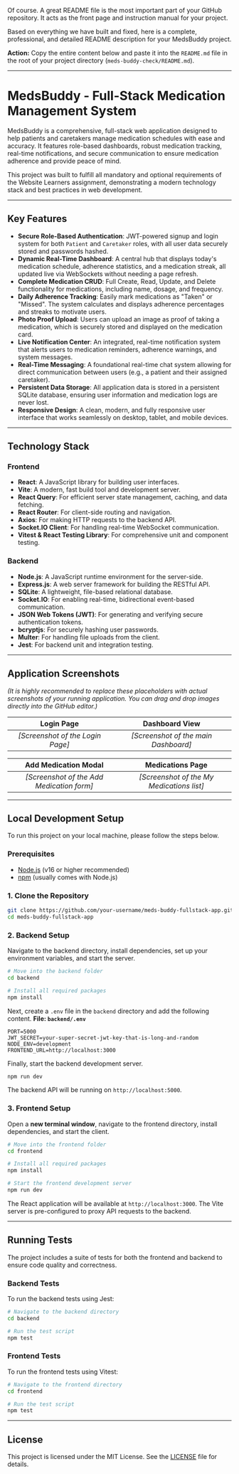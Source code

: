 Of course. A great README file is the most important part of your GitHub repository. It acts as the front page and instruction manual for your project.

Based on everything we have built and fixed, here is a complete, professional, and detailed README description for your MedsBuddy project.

**Action:** Copy the entire content below and paste it into the `README.md` file in the root of your project directory (`meds-buddy-check/README.md`).

-----

# MedsBuddy - Full-Stack Medication Management System

MedsBuddy is a comprehensive, full-stack web application designed to help patients and caretakers manage medication schedules with ease and accuracy. It features role-based dashboards, robust medication tracking, real-time notifications, and secure communication to ensure medication adherence and provide peace of mind.

This project was built to fulfill all mandatory and optional requirements of the Website Learners assignment, demonstrating a modern technology stack and best practices in web development.

-----

## Key Features

  - **Secure Role-Based Authentication**: JWT-powered signup and login system for both `Patient` and `Caretaker` roles, with all user data securely stored and passwords hashed.
  - **Dynamic Real-Time Dashboard**: A central hub that displays today's medication schedule, adherence statistics, and a medication streak, all updated live via WebSockets without needing a page refresh.
  - **Complete Medication CRUD**: Full Create, Read, Update, and Delete functionality for medications, including name, dosage, and frequency.
  - **Daily Adherence Tracking**: Easily mark medications as "Taken" or "Missed". The system calculates and displays adherence percentages and streaks to motivate users.
  - **Photo Proof Upload**: Users can upload an image as proof of taking a medication, which is securely stored and displayed on the medication card.
  - **Live Notification Center**: An integrated, real-time notification system that alerts users to medication reminders, adherence warnings, and system messages.
  - **Real-Time Messaging**: A foundational real-time chat system allowing for direct communication between users (e.g., a patient and their assigned caretaker).
  - **Persistent Data Storage**: All application data is stored in a persistent SQLite database, ensuring user information and medication logs are never lost.
  - **Responsive Design**: A clean, modern, and fully responsive user interface that works seamlessly on desktop, tablet, and mobile devices.

-----

## Technology Stack

### **Frontend**

  - **React**: A JavaScript library for building user interfaces.
  - **Vite**: A modern, fast build tool and development server.
  - **React Query**: For efficient server state management, caching, and data fetching.
  - **React Router**: For client-side routing and navigation.
  - **Axios**: For making HTTP requests to the backend API.
  - **Socket.IO Client**: For handling real-time WebSocket communication.
  - **Vitest & React Testing Library**: For comprehensive unit and component testing.

### **Backend**

  - **Node.js**: A JavaScript runtime environment for the server-side.
  - **Express.js**: A web server framework for building the RESTful API.
  - **SQLite**: A lightweight, file-based relational database.
  - **Socket.IO**: For enabling real-time, bidirectional event-based communication.
  - **JSON Web Tokens (JWT)**: For generating and verifying secure authentication tokens.
  - **bcryptjs**: For securely hashing user passwords.
  - **Multer**: For handling file uploads from the client.
  - **Jest**: For backend unit and integration testing.

-----

## Application Screenshots

*(It is highly recommended to replace these placeholders with actual screenshots of your running application. You can drag and drop images directly into the GitHub editor.)*

| Login Page | Dashboard View |
| :---: | :---: |
| *[Screenshot of the Login Page]* | *[Screenshot of the main Dashboard]* |

| Add Medication Modal | Medications Page |
| :---: | :---: |
| *[Screenshot of the Add Medication form]* | *[Screenshot of the My Medications list]* |

-----

## Local Development Setup

To run this project on your local machine, please follow the steps below.

### Prerequisites

  - [Node.js](https://nodejs.org/) (v16 or higher recommended)
  - [npm](https://www.npmjs.com/) (usually comes with Node.js)

### 1\. Clone the Repository

```bash
git clone https://github.com/your-username/meds-buddy-fullstack-app.git
cd meds-buddy-fullstack-app
```

### 2\. Backend Setup

Navigate to the backend directory, install dependencies, set up your environment variables, and start the server.

```bash
# Move into the backend folder
cd backend

# Install all required packages
npm install
```

Next, create a `.env` file in the `backend` directory and add the following content.
**File: `backend/.env`**

```
PORT=5000
JWT_SECRET=your-super-secret-jwt-key-that-is-long-and-random
NODE_ENV=development
FRONTEND_URL=http://localhost:3000
```

Finally, start the backend development server.

```bash
npm run dev
```

The backend API will be running on `http://localhost:5000`.

### 3\. Frontend Setup

Open a **new terminal window**, navigate to the frontend directory, install dependencies, and start the client.

```bash
# Move into the frontend folder
cd frontend

# Install all required packages
npm install

# Start the frontend development server
npm run dev
```

The React application will be available at `http://localhost:3000`. The Vite server is pre-configured to proxy API requests to the backend.

-----

## Running Tests

The project includes a suite of tests for both the frontend and backend to ensure code quality and correctness.

### Backend Tests

To run the backend tests using Jest:

```bash
# Navigate to the backend directory
cd backend

# Run the test script
npm test
```

### Frontend Tests

To run the frontend tests using Vitest:

```bash
# Navigate to the frontend directory
cd frontend

# Run the test script
npm test
```

-----

## License

This project is licensed under the MIT License. See the [LICENSE](LICENSE.md) file for details.
